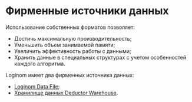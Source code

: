 # Фирменные источники данных

Использование собственных форматов позволяет:

* Достичь максимальную производительность;
* Уменьшить объем занимаемой памяти;
* Увеличить эффективность работы с данными;
* Хранить данные в специальных структурах с учетом особенностей каждого алгоритма.

Loginom имеет два фирменных источника данных:

* [Loginom Data File](./lgd-file.md);
* [Хранилище данных Deductor Warehouse](./data-warehouse.md).
